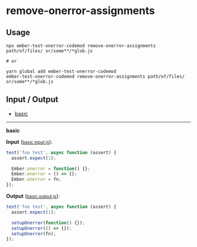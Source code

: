 # remove-onerror-assignments


## Usage

```
npx ember-test-onerror-codemod remove-onerror-assignments path/of/files/ or/some**/*glob.js

# or

yarn global add ember-test-onerror-codemod
ember-test-onerror-codemod remove-onerror-assignments path/of/files/ or/some**/*glob.js
```

## Input / Output

<!--FIXTURES_TOC_START-->
* [basic](#basic)
<!--FIXTURES_TOC_END-->

<!--FIXTURES_CONTENT_START-->
---
<a id="basic">**basic**</a>

**Input** (<small>[basic.input.js](transforms/remove-onerror-assignments/__testfixtures__/basic.input.js)</small>):
```js
test('foo test', async function (assert) {
  assert.expect(1);

  Ember.onerror = function() {};
  Ember.onerror = () => {};
  Ember.onerror = fn;
});

```

**Output** (<small>[basic.output.js](transforms/remove-onerror-assignments/__testfixtures__/basic.output.js)</small>):
```js
test('foo test', async function (assert) {
  assert.expect(1);

  setupOnerror(function() {});
  setupOnerror(() => {});
  setupOnerror(fn);
});
```
<!--FIXTURE_CONTENT_END-->
